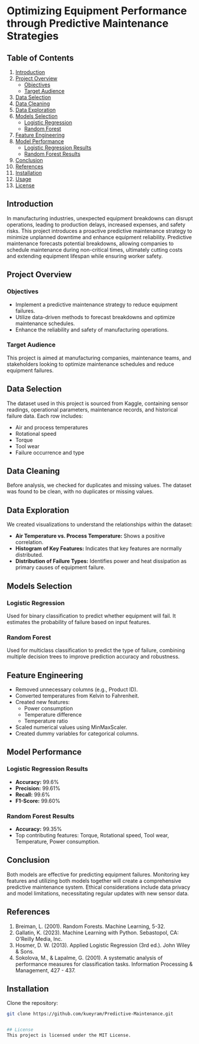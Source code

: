 # Optimizing Equipment Performance through Predictive Maintenance Strategies

## Table of Contents

1. [Introduction](#introduction)
2. [Project Overview](#project-overview)
   - [Objectives](#objectives)
   - [Target Audience](#target-audience)
3. [Data Selection](#data-selection)
4. [Data Cleaning](#data-cleaning)
5. [Data Exploration](#data-exploration)
6. [Models Selection](#models-selection)
   - [Logistic Regression](#logistic-regression)
   - [Random Forest](#random-forest)
7. [Feature Engineering](#feature-engineering)
8. [Model Performance](#model-performance)
   - [Logistic Regression Results](#logistic-regression-results)
   - [Random Forest Results](#random-forest-results)
9. [Conclusion](#conclusion)
10. [References](#references)
11. [Installation](#installation)
12. [Usage](#usage)
13. [License](#license)

## Introduction

In manufacturing industries, unexpected equipment breakdowns can disrupt operations, leading to production delays, increased expenses, and safety risks. This project introduces a proactive predictive maintenance strategy to minimize unplanned downtime and enhance equipment reliability. Predictive maintenance forecasts potential breakdowns, allowing companies to schedule maintenance during non-critical times, ultimately cutting costs and extending equipment lifespan while ensuring worker safety.

## Project Overview

### Objectives
- Implement a predictive maintenance strategy to reduce equipment failures.
- Utilize data-driven methods to forecast breakdowns and optimize maintenance schedules.
- Enhance the reliability and safety of manufacturing operations.

### Target Audience
This project is aimed at manufacturing companies, maintenance teams, and stakeholders looking to optimize maintenance schedules and reduce equipment failures.

## Data Selection

The dataset used in this project is sourced from Kaggle, containing sensor readings, operational parameters, maintenance records, and historical failure data. Each row includes:
- Air and process temperatures
- Rotational speed
- Torque
- Tool wear
- Failure occurrence and type

## Data Cleaning

Before analysis, we checked for duplicates and missing values. The dataset was found to be clean, with no duplicates or missing values.

## Data Exploration

We created visualizations to understand the relationships within the dataset:
- **Air Temperature vs. Process Temperature:** Shows a positive correlation.
- **Histogram of Key Features:** Indicates that key features are normally distributed.
- **Distribution of Failure Types:** Identifies power and heat dissipation as primary causes of equipment failure.

## Models Selection

### Logistic Regression
Used for binary classification to predict whether equipment will fail. It estimates the probability of failure based on input features.

### Random Forest
Used for multiclass classification to predict the type of failure, combining multiple decision trees to improve prediction accuracy and robustness.

## Feature Engineering

- Removed unnecessary columns (e.g., Product ID).
- Converted temperatures from Kelvin to Fahrenheit.
- Created new features:
  - Power consumption
  - Temperature difference
  - Temperature ratio
- Scaled numerical values using MinMaxScaler.
- Created dummy variables for categorical columns.

## Model Performance

### Logistic Regression Results
- **Accuracy:** 99.6%
- **Precision:** 99.61%
- **Recall:** 99.6%
- **F1-Score:** 99.60%

### Random Forest Results
- **Accuracy:** 99.35%
- Top contributing features: Torque, Rotational speed, Tool wear, Temperature, Power consumption.

## Conclusion

Both models are effective for predicting equipment failures. Monitoring key features and utilizing both models together will create a comprehensive predictive maintenance system. Ethical considerations include data privacy and model limitations, necessitating regular updates with new sensor data.

## References

1. Breiman, L. (2001). Random Forests. Machine Learning, 5-32.
2. Gallatin, K. (2023). Machine Learning with Python. Sebastopol, CA: O'Reilly Media, Inc.
3. Hosmer, D. W. (2013). Applied Logistic Regression (3rd ed.). John Wiley & Sons.
4. Sokolova, M., & Lapalme, G. (2001). A systematic analysis of performance measures for classification tasks. Information Processing & Management, 427 - 437.

## Installation

Clone the repository:

```bash
git clone https://github.com/kueyram/Predictive-Maintenance.git


## License
This project is licensed under the MIT License.